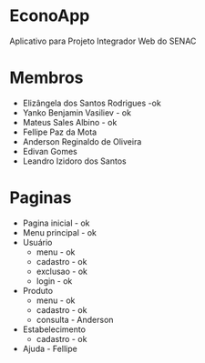 # EconoApp

Aplicativo para Projeto Integrador Web do SENAC

# Membros

- Elizângela dos Santos Rodrigues -ok
- Yanko Benjamin Vasiliev - ok
- Mateus Sales Albino - ok
- Fellipe Paz da Mota
- Anderson Reginaldo de Oliveira
- Edivan Gomes
- Leandro Izidoro dos Santos

# Paginas

- Pagina inicial - ok
- Menu principal - ok
- Usuário
  - menu - ok
  - cadastro - ok
  - exclusao - ok
  - login - ok
- Produto
  - menu - ok
  - cadastro - ok
  - consulta - Anderson
- Estabelecimento
  - cadastro - ok
- Ajuda - Fellipe
